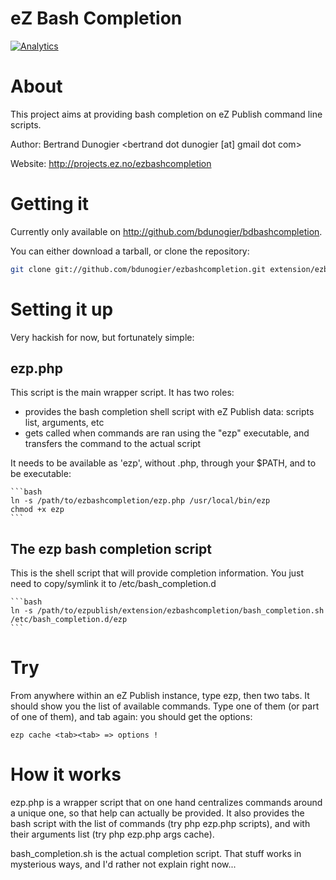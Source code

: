 eZ Bash Completion
==================

[![Analytics](https://ga-beacon.appspot.com/UA-52121860-1/ezbashcompletion/readme)](https://github.com/igrigorik/ga-beacon)

About
=====

This project aims at providing bash completion on eZ Publish command line scripts.

Author: Bertrand Dunogier <bertrand dot dunogier [at] gmail dot com>

Website: http://projects.ez.no/ezbashcompletion

Getting it
==========

Currently only available on http://github.com/bdunogier/bdbashcompletion.

You can either download a tarball, or clone the repository:

```bash
git clone git://github.com/bdunogier/ezbashcompletion.git extension/ezbashcompletion
```

Setting it up
=============

Very hackish for now, but fortunately simple:

ezp.php
-------
This script is the main wrapper script. It has two roles:

- provides the bash completion shell script with eZ Publish data: scripts list, arguments, etc
- gets called when commands are ran using the "ezp" executable, and transfers the command to the actual script

It needs to be available as 'ezp', without .php, through your $PATH, and to be executable:

    ```bash
    ln -s /path/to/ezbashcompletion/ezp.php /usr/local/bin/ezp
    chmod +x ezp
    ```

The ezp bash completion script
------------------------------

This is the shell script that will provide completion information. You just need to copy/symlink it to
/etc/bash_completion.d

    ```bash
    ln -s /path/to/ezpublish/extension/ezbashcompletion/bash_completion.sh /etc/bash_completion.d/ezp
    ```

Try
===
From anywhere within an eZ Publish instance, type ezp<space>, then two tabs. It should show you the list of available
commands. Type one of them (or part of one of them), and tab again: you should get the options:

```
ezp cache <tab><tab> => options !
```

How it works
============

ezp.php is a wrapper script that on one hand centralizes commands around a unique one, so that help can actually be
provided. It also provides the bash script with the list of commands (try php ezp.php scripts), and with their arguments
list (try php ezp.php args cache).

bash_completion.sh is the actual completion script. That stuff works in mysterious ways, and I'd rather not explain
right now...
